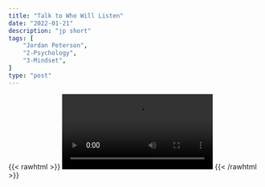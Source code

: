 ```yaml
---
title: "Talk to Who Will Listen"
date: "2022-01-21"
description: "jp short"
tags: [
    "Jordan Peterson",
    "2-Psychology",
    "3-Mindset",
]
type: "post"
---
```

{{< rawhtml >}}
    <video width="auto" height="auto" controls>
        <source src="https://clips.dev00ps.com/Jordan%20Peterson/talking_and_listening.mp4" type="video/mp4"> 
    </video>
{{< /rawhtml >}}